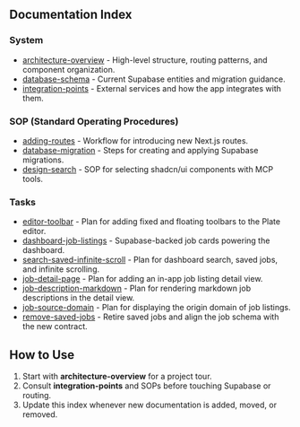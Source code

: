 ## Documentation Index

### System
- [architecture-overview](system/architecture-overview.md) - High-level structure, routing patterns, and component organization.
- [database-schema](system/database-schema.md) - Current Supabase entities and migration guidance.
- [integration-points](system/integration-points.md) - External services and how the app integrates with them.

### SOP (Standard Operating Procedures)
- [adding-routes](sop/adding-routes.md) - Workflow for introducing new Next.js routes.
- [database-migration](sop/database-migration.md) - Steps for creating and applying Supabase migrations.
- [design-search](sop/design-search.md) - SOP for selecting shadcn/ui components with MCP tools.

### Tasks
- [editor-toolbar](tasks/editor-toolbar.md) - Plan for adding fixed and floating toolbars to the Plate editor.
- [dashboard-job-listings](tasks/dashboard-job-listings.md) - Supabase-backed job cards powering the dashboard.
- [search-saved-infinite-scroll](tasks/search-saved-infinite-scroll.md) - Plan for dashboard search, saved jobs, and infinite scrolling.
- [job-detail-page](tasks/job-detail-page.md) - Plan for adding an in-app job listing detail view.
- [job-description-markdown](tasks/job-description-markdown.md) - Plan for rendering markdown job descriptions in the detail view.
- [job-source-domain](tasks/job-source-domain.md) - Plan for displaying the origin domain of job listings.
- [remove-saved-jobs](tasks/remove-saved-jobs.md) - Retire saved jobs and align the job schema with the new contract.

## How to Use
1. Start with **architecture-overview** for a project tour.
2. Consult **integration-points** and SOPs before touching Supabase or routing.
3. Update this index whenever new documentation is added, moved, or removed.
